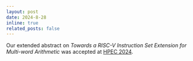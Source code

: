 ```yaml
---
layout: post
date: 2024-8-28
inline: true
related_posts: false
---
```


Our extended abstract on *Towards a RISC-V Instruction Set Extension for Multi-word Arithmetic* was accepted at [HPEC 2024](https://ieee-hpec.org/).